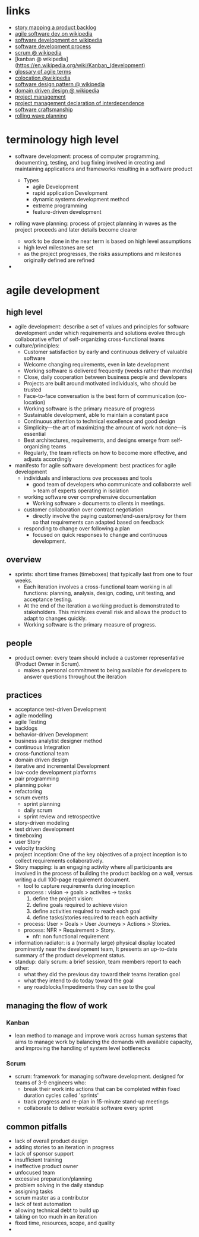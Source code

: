 # links
  - [story mapping a product backlog](https://www.thoughtworks.com/insights/blog/story-mapping-visual-way-building-product-backlog)
  - [agile software dev on wikipedia](https://en.wikipedia.org/wiki/Agile_software_development)
  - [software development on wikipedia](https://en.wikipedia.org/wiki/Software_development)
  - [software development process](https://en.wikipedia.org/wiki/Software_development_process)
  - [scrum @ wikipedia](https://en.wikipedia.org/wiki/Scrum_(software_development))
  - [kanban @ wikipedia](https://en.wikipedia.org/wiki/Kanban_(development)
  - [glossary of agile terms](https://www.agilealliance.org/agile101/agile-glossary/)
  - [colocation @wikipedia](https://en.wikipedia.org/wiki/Colocation_(business))
  - [software design pattern @ wikipedia](https://en.wikipedia.org/wiki/Software_design_pattern)
  - [domain driven design @ wikipedia](https://en.wikipedia.org/wiki/Domain-driven_design)
  - [project management](https://en.wikipedia.org/wiki/Project_management)
  - [project management declaration of interdependence](https://en.wikipedia.org/wiki/PM_Declaration_of_Interdependence)
  - [software craftsmanship](https://en.wikipedia.org/wiki/Software_craftsmanship)
  - [rolling wave planning](https://en.wikipedia.org/wiki/Rolling_Wave_planning)


# terminology high level
  - software development: process of computer programming, documenting, testing, and bug fixing involved in creating and maintaining applications and frameworks resulting in a software product
    - Types
      - agile Development
      - rapid application Development
      - dynamic systems development method
      - extreme programming
      - feature-driven development
  - rolling wave planning: process of project planning in waves as the project proceeds and later details become clearer
    - work to be done in the near term is based on high level assumptions
    - high level milestones are set
    - as the project progresses, the risks assumptions and milestones originally defined are refined

  -




# agile development


## high level
  - agile development: describe a set of values and principles for software development under which requirements and solutions evolve through collaborative effort of self-organizing cross-functional teams
  - culture/principles:
    - Customer satisfaction by early and continuous delivery of valuable software
    - Welcome changing requirements, even in late development
    - Working software is delivered frequently (weeks rather than months)
    - Close, daily cooperation between business people and developers
    - Projects are built around motivated individuals, who should be trusted
    - Face-to-face conversation is the best form of communication (co-location)
    - Working software is the primary measure of progress
    - Sustainable development, able to maintain a constant pace
    - Continuous attention to technical excellence and good design
    - Simplicity—the art of maximizing the amount of work not done—is essential
    - Best architectures, requirements, and designs emerge from self-organizing teams
    - Regularly, the team reflects on how to become more effective, and adjusts accordingly
  - manifesto for agile software development: best practices for agile development
    - individuals and interactions ove processes and tools
      - good team of developers who communicate and collaborate well > team of experts operating in isolation
    - working software over comprehensive documentation
      - Working software > documents to clients in meetings.
    - customer collaboration over contract negotiation
      - directly involve the paying customer/end-users/proxy for them so that requirements can adapted based on feedback
    - responding to change over following a plan
      - focused on quick responses to change and continuous development.

## overview
  - sprints: short time frames (timeboxes) that typically last from one to four weeks.
    - Each iteration involves a cross-functional team working in all functions: planning, analysis, design, coding, unit testing, and acceptance testing.
    - At the end of the iteration a working product is demonstrated to stakeholders. This minimizes overall risk and allows the product to adapt to changes quickly.
    - Working software is the primary measure of progress.

## people
  - product owner: every team should include a customer representative (Product Owner in Scrum).
    -  makes a personal commitment to being available for developers to answer questions throughout the iteration



## practices
  - acceptance test-driven Development
  - agile modelling
  - agile Testing
  - backlogs
  - behavior-driven Development
  - business analytist designer method
  - continuous Integration
  - cross-functional team
  - domain driven design
  - iterative and incremental Development
  - low-code development platforms
  - pair programming
  - planning poker
  - refactoring
  - scrum events
    - sprint planning
    - daily scrum
    - sprint review and retrospective
  - story-driven modeling
  - test driven development
  - timeboxing
  - user Story
  - velocity tracking
  - project inception: One of the key objectives of a project inception is to collect requirements collaboratively.
  - Story mapping: is an engaging activity where all participants are involved in the process of building the product backlog on a wall, versus writing a dull 100-page requirement document.
    -  tool to capture requirements during inception
    - process : vision -> goals > activites -> tasks
      1. define the project vision:
      2. define goals required to achieve vision
      3. define activities required to reach each goal
      4. define tasks/stories required to reach each activity
    - process: User > Goals > User Journeys > Actions > Stories.
    - process: NFR > Requirement > Story.
      - nfr: non functional requirement
  - information radiator: is a (normally large) physical display located prominently near the development team, It presents an up-to-date summary of the product development status.
  - standup: daily scrum: a brief session, team members report to each other:
    - what they did the previous day toward their teams iteration goal
    - what they intend to do today toward the goal
    - any roadblocks/impediments they can see to the goal

## managing the flow of work
### Kanban
  - lean method to manage and improve work across human systems that aims to manage work by balancing the demands with available capacity, and improving the handling of system level bottlenecks

### Scrum
  - scrum: framework for managing software development. designed for teams of 3-9 engineers who:
    - break their work into actions that can be completed within fixed duration cycles called 'sprints'
    - track progress and re-plan in 15-minute stand-up meetings
    - collaborate to deliver workable software every sprint

## common pitfalls
  - lack of overall product design
  - adding stories to an iteration in progress
  - lack of sponsor support
  - insufficient training
  - ineffective product owner
  - unfocused team
  - excessive preparation/planning
  - problem solving in the daily standup
  - assigning tasks
  - scrum master as a contributor
  - lack of test automation
  - allowing technical debt to build up
  - taking on too much in an iteration
  - fixed time, resources, scope, and quality
  -
